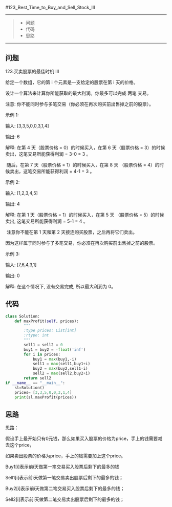 #123_Best_Time_to_Buy_and_Sell_Stock_III

------

> - 问题
> - 代码
> - 思路

------

## 问题

 123.买卖股票的最佳时机 III

 

给定一个数组，它的第 i 个元素是一支给定的股票在第 i 天的价格。

 

设计一个算法来计算你所能获取的最大利润。你最多可以完成 两笔 交易。

 

注意: 你不能同时参与多笔交易（你必须在再次购买前出售掉之前的股票）。

 

示例 1:

 

输入: [3,3,5,0,0,3,1,4]

输出: 6

解释: 在第 4 天（股票价格 = 0）的时候买入，在第 6 天（股票价格 = 3）的时候卖出，这笔交易所能获得利润 = 3-0 = 3 。

​     随后，在第 7 天（股票价格 = 1）的时候买入，在第 8 天 （股票价格 = 4）的时候卖出，这笔交易所能获得利润 = 4-1 = 3 。

示例 2:

 

输入: [1,2,3,4,5]

输出: 4

解释: 在第 1 天（股票价格 = 1）的时候买入，在第 5 天 （股票价格 = 5）的时候卖出, 这笔交易所能获得利润 = 5-1 = 4 。   

​     注意你不能在第 1 天和第 2 天接连购买股票，之后再将它们卖出。   

​     因为这样属于同时参与了多笔交易，你必须在再次购买前出售掉之前的股票。

示例 3:

 

输入: [7,6,4,3,1] 

输出: 0 

解释: 在这个情况下, 没有交易完成, 所以最大利润为 0。

## 代码

```python
class Solution:
    def maxProfit(self, prices):
        """
        :type prices: List[int]
        :rtype: int
        """
        sell1 = sell2 = 0
        buy1 = buy2 = -float('inf')
        for i in prices:
            buy1 = max(buy1,-i)
            sell1 = max(sell1,buy1+i)
            buy2 = max(buy2,sell1-i)
            sell2 = max(sell2,buy2+i)
        return sell2
if __name__ == "__main__":
    sl=Solution()
    prices= [3,3,5,0,0,3,1,4]
    print(sl.maxProfit(prices))
```

## 思路

思路：

假设手上最开始只有0元钱，那么如果买入股票的价格为price，手上的钱需要减去这个price，

如果卖出股票的价格为price，手上的钱需要加上这个price。 

Buy1[i]表示前i天做第一笔交易买入股票后剩下的最多的钱

Sell1[i]表示前i天做第一笔交易卖出股票后剩下的最多的钱；

Buy2[i]表示前i天做第二笔交易买入股票后剩下的最多的钱；

Sell2[i]表示前i天做第二笔交易卖出股票后剩下的最多的钱；